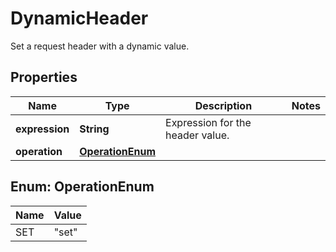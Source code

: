 

# DynamicHeader

Set a request header with a dynamic value.

## Properties

| Name | Type | Description | Notes |
|------------ | ------------- | ------------- | -------------|
|**expression** | **String** | Expression for the header value. |  |
|**operation** | [**OperationEnum**](#OperationEnum) |  |  |



## Enum: OperationEnum

| Name | Value |
|---- | -----|
| SET | &quot;set&quot; |




